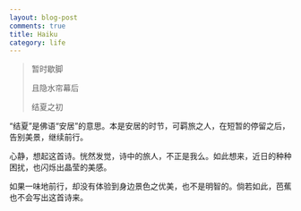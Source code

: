 ```yaml
---
layout: blog-post
comments: true
title: Haiku
category: life
---
```


> 暂时歇脚
>
> 且隐水帘幕后
>
> 结夏之初

“结夏”是佛语“安居”的意思。本是安居的时节，可羁旅之人，在短暂的停留之后，告别美景，继续前行。

心静，想起这首诗。恍然发觉，诗中的旅人，不正是我么。如此想来，近日的种种困扰，也闪烁出晶莹的美感。

如果一味地前行，却没有体验到身边景色之优美，也不是明智的。倘若如此，芭蕉也不会写出这首诗来。
